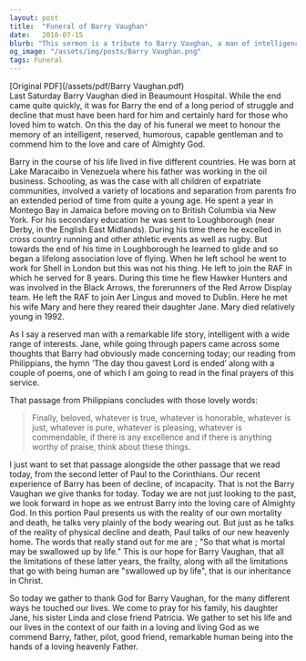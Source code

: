 ```yaml
---
layout: post
title:  "Funeral of Barry Vaughan"
date:   2010-07-15
blurb: "This sermon is a tribute to Barry Vaughan, a man of intelligence, humor, and capability. It reflects on his life journey, his love for flying, and his family. The sermon also discusses the concepts of mortality and eternal life, offering hope and comfort in the face of loss."
og_image: "/assets/img/posts/Barry Vaughan.png"
tags: Funeral
---
```

[Original PDF](/assets/pdf/Barry Vaughan.pdf)    
Last Saturday Barry Vaughan died in Beaumount Hospital. While the end came quite quickly, it was for Barry the end of a long period of struggle and decline that must have been hard for him and certainly hard for those who loved him to watch. On this the day of his funeral we meet to honour the memory of an intelligent, reserved, humorous, capable gentleman and to commend him to the love and care of Almighty God.

Barry in the course of his life lived in five different countries. He was born at Lake Maracaibo in Venezuela where his father was working in the oil business. Schooling, as was the case with all children of expatriate communities, involved a variety of locations and separation from parents fro an extended period of time from quite a young age. He spent a year in Montego Bay in Jamaica before moving on to British Columbia via New York. For his secondary education he was sent to Loughborough (near Derby, in the English East Midlands). During his time there he excelled in cross country running and other athletic events as well as rugby. But towards the end of his time in Loughborough he learned to glide and so began a lifelong association love of flying. When he left school he went to work for Shell in London but this was not his thing. He left to join the RAF in which he served for 8 years. During this time he flew Hawker Hunters and was involved in the Black Arrows, the forerunners of the Red Arrow Display team. He left the RAF to join Aer Lingus and moved to Dublin. Here he met his wife Mary and here they reared their daughter Jane. Mary died relatively young in 1992.

As I say a reserved man with a remarkable life story, intelligent with a wide range of interests. Jane, while going through papers came across some thoughts that Barry had obviously made concerning today; our reading from Philippians, the hymn ‘The day thou gavest Lord is ended’ along with a couple of poems, one of which I am going to read in the final prayers of this service.

That passage from Philippians concludes with those lovely words:

> Finally, beloved, whatever is true, whatever is honorable, whatever is just, whatever is pure, whatever is pleasing, whatever is commendable, if there is any excellence and if there is anything worthy of praise, think about these things.

I just want to set that passage alongside the other passage that we read today, from the second letter of Paul to the Corinthians. Our recent experience of Barry has been of decline, of incapacity. That is not the Barry Vaughan we give thanks for today. Today we are not just looking to the past, we look forward in hope as we entrust Barry into the loving care of Almighty God. In this portion Paul presents us with the reality of our own mortality and death, he talks very plainly of the body wearing out. But just as he talks of the reality of physical decline and death, Paul talks of our new heavenly home. The words that really stand out for me are ; "So that what is mortal may be swallowed up by life." This is our hope for Barry Vaughan, that all the limitations of these latter years, the frailty, along with all the limitations that go with being human are "swallowed up by life", that is our inheritance in Christ.

So today we gather to thank God for Barry Vaughan, for the many different ways he touched our lives. We come to pray for his family, his daughter Jane, his sister Linda and close friend Patricia. We gather to set his life and our lives in the context of our faith in a loving and living God as we commend Barry, father, pilot, good friend, remarkable human being into the hands of a loving heavenly Father.
